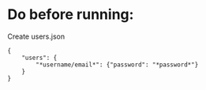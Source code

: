 # Do before running:

Create users.json

    { 
        "users": {
            "*username/email*": {"password": "*password*"}
        }
    }